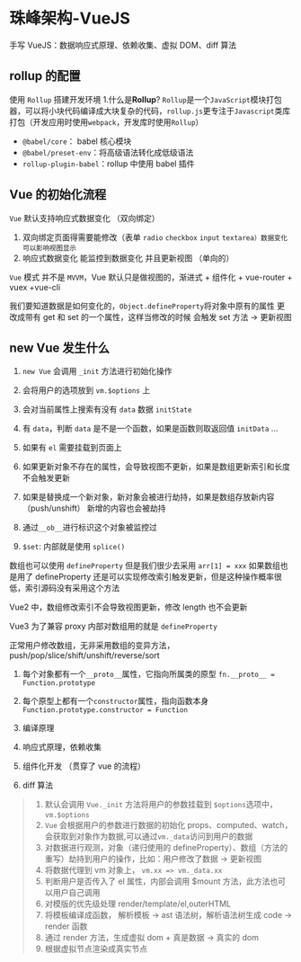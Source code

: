 # 珠峰架构-VueJS

手写 VueJS：数据响应式原理、依赖收集、虚拟 DOM、diff 算法

## rollup 的配置

使用 `Rollup` 搭建开发环境 1.什么是**Rollup**?
`Rollup`是一个`JavaScript`模块打包器，可以将小块代码编译成大块复杂的代码，`rollup.js`更专注于`Javascript`类库打包（开发应用时使用`webpack`，开发库时使用`Rollup`）

- `@babel/core`： babel 核心模块
- `@babel/preset-env`：将高级语法转化成低级语法
- `rollup-plugin-babel`：rollup 中使用 babel 插件

## Vue 的初始化流程

`Vue` 默认支持响应式数据变化 （双向绑定）

1. 双向绑定页面得需要能修改（表单 `radio` `checkbox` `input` `textarea）数据变化可以影响视图显示`
2. 响应式数据变化 能监控到数据变化 并且更新视图 （单向的）

`Vue` 模式 并不是 `MVVM`，Vue 默认只是做视图的，渐进式 + 组件化 + vue-router + vuex +vue-cli

我们要知道数据是如何变化的，`Object.defineProperty`将对象中原有的属性 更改成带有 get 和 set 的一个属性，这样当修改的时候 会触发 set 方法 -> 更新视图

## new Vue 发生什么

1. `new Vue` 会调用 `_init` 方法进行初始化操作
2. 会将用户的选项放到 `vm.$options` 上
3. 会对当前属性上搜索有没有 `data` 数据 `initState`
4. 有 `data`，判断 `data` 是不是一个函数，如果是函数则取返回值 `initData`
   ...
5. 如果有 `el` 需要挂载到页面上

6. 如果更新对象不存在的属性，会导致视图不更新，如果是数组更新索引和长度不会触发更新
7. 如果是替换成一个新对象，新对象会被进行劫持，如果是数组存放新内容 （push/unshift） 新增的内容也会被劫持
8. 通过`__ob__`进行标识这个对象被监控过
9. `$set`: 内部就是使用 `splice()`

数组也可以使用 `defineProperty` 但是我们很少去采用 `arr[1] = xxx`
如果数组也是用了 defineProperty 还是可以实现修改索引触发更新，但是这种操作概率很低，索引源码没有采用这个方法

Vue2 中，数组修改索引不会导致视图更新，修改 length 也不会更新

Vue3 为了兼容 proxy 内部对数组用的就是 `defineProperty`

正常用户修改数组，无非采用数组的变异方法，push/pop/slice/shift/unshift/reverse/sort

1. 每个对象都有一个`__proto__`属性，它指向所属类的原型 `fn.__proto__ = Function.prototype`
2. 每个原型上都有一个`constructor`属性，指向函数本身`Function.prototype.constructor = Function`

3. 编译原理
4. 响应式原理，依赖收集
5. 组件化开发 （贯穿了 vue 的流程）
6. diff 算法

> 1. 默认会调用 `Vue._init` 方法将用户的参数挂载到 `$options`选项中， `vm.$options`
> 2. `Vue` 会根据用户的参数进行数据的初始化 props、computed、watch，会获取到对象作为数据,可以通过`vm._data`访问到用户的数据
> 3. 对数据进行观测，对象（递归使用的 defineProperty）、数组（方法的重写）劫持到用户的操作，比如：用户修改了数据 -> 更新视图
> 4. 将数据代理到 vm 对象上， `vm.xx => vm._data.xx`
> 5. 判断用户是否传入了 el 属性，内部会调用 $mount 方法，此方法也可以用户自己调用
> 6. 对模版的优先级处理 render/template/el,outerHTML
> 7. 将模板编译成函数， 解析模板 -> ast 语法树，解析语法树生成 code -> render 函数
> 8. 通过 render 方法，生成虚拟 dom + 真是数据 -> 真实的 dom
> 9. 根据虚拟节点渲染成真实节点

